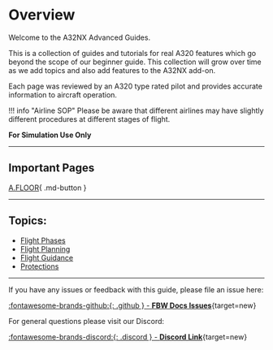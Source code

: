 # Overview

Welcome to the A32NX Advanced Guides.

This is a collection of guides and tutorials for real A320 features which go beyond the scope of our beginner guide. This collection will grow over time as we add topics and also add features to the A32NX add-on.

Each page was reviewed by an A320 type rated pilot and provides accurate information to aircraft operation.

!!! info "Airline SOP"
    Please be aware that different airlines may have slightly different procedures at different stages of flight.

**For Simulation Use Only**

---

## Important Pages

[A.FLOOR](protections/afloor.md){ .md-button }

---

## Topics:

- [Flight Phases](flight-phases.md)
- [Flight Planning](flight-planning/fixinfo.md)
- [Flight Guidance](flight-guidance/overview.md)
- [Protections](protections/overview.md)
<!--- [Data Management](data-management.md)-->

---

If you have any issues or feedback with this guide, please file an issue here:

[:fontawesome-brands-github:{: .github } -  **FBW Docs Issues**](https://github.com/flybywiresim/docs/issues){target=new}

For general questions please visit our Discord:

[:fontawesome-brands-discord:{: .discord } - **Discord Link**](https://discord.gg/flybywire){target=new}


